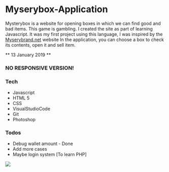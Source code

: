 # Myserybox-Application

Mysterybox is a website for opening boxes in which we can find good and bad items. This game is gambling. I created the site as part of learning Javascript. It was my first project using this language, I was inspired by the [Myserybrand.net](https://mysterybrand.net/en) website
In the application, you can choose a box to check its contents, open it and sell item.

** 13 January 2019 **

### NO RESPONSIVE VERSION!

### Tech
* Javascript
* HTML 5
* CSS 
* VisualStudioCode
* Git
* Photoshop

### Todos

 - Debug wallet amount - Done
 - Add more cases
 - Maybe login system [To learn PHP]

![](https://user-images.githubusercontent.com/38840598/51088800-94ac5080-1764-11e9-9edd-7f0843be3afd.png)
